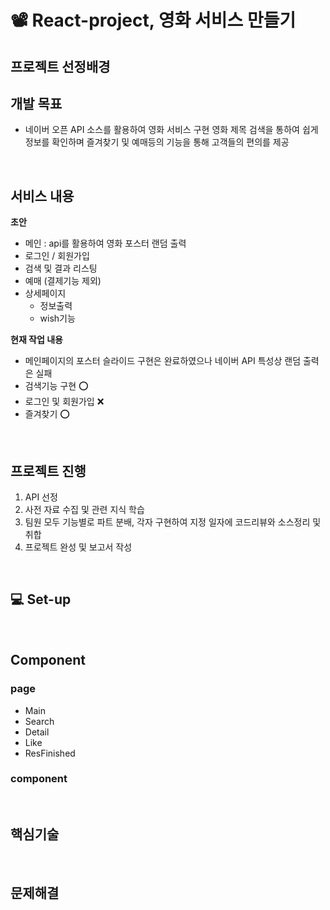 # 📽 React-project, 영화 서비스 만들기

## 프로젝트 선정배경

## 개발 목표
- 네이버 오픈 API 소스를 활용하여 영화 서비스 구현
영화 제목 검색을 통하여 쉽게 정보를 확인하며 즐겨찾기 및 예매등의 기능을 통해 고객들의 편의를 제공

<br>

## 서비스 내용

**초안**
- 메인 : api를 활용하여 영화 포스터 랜덤 출력
- 로그인 / 회원가입
- 검색 및 결과 리스팅
- 예매 (결제기능 제외)
- 상세페이지 
  - 정보출력
  - wish기능


**현재 작업 내용**

- 메인페이지의 포스터 슬라이드 구현은 완료하였으나 네이버 API 특성상 랜덤 출력은 실패 
- 검색기능 구현 ⭕
- 로그인 및 회원가입 ❌
- 즐겨찾기 ⭕


<br>

## 프로젝트 진행
1. API 선정
2. 사전 자료 수집 및 관련 지식 학습
3. 팀원 모두 기능별로 파트 분배, 각자 구현하여 지정 일자에 코드리뷰와 소스정리 및 취합
4. 프로젝트 완성 및 보고서 작성


<br>

## 💻 Set-up



<br>

## Component

### page
- Main
- Search
- Detail
- Like
- ResFinished

### component


<br>

## 핵심기술


<br>

## 문제해결
